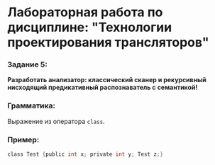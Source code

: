 # Лабораторная работа по дисциплине: "Технологии проектирования трансляторов"

### Задание 5:
**Разработать анализатор: классический сканер и рекурсивный нисходящий предикативный распознаватель с семантикой!**

### Грамматика:
Выражение из оператора `class`.

### Пример:
```c
class Test {public int x; private int y; Test z;}
